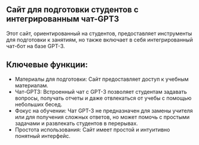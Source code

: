 ## Сайт для подготовки студентов с интегрированным чат-GPT3

Этот сайт, ориентированный на студентов, предоставляет инструменты для подготовки к занятиям, но также включает в себя интегрированный чат-бот на базе GPT-3.

## Ключевые функции:
- Материалы для подготовки: Сайт предоставляет доступ к учебным материалам.
- Чат-GPT3: Встроенный чат с GPT-3 позволяет студентам задавать вопросы, получать отчеты и даже отвлекаться от учебы с помощью небольших бесед.
- Фокус на обучении: Чат GPT-3 не предназначен для замены учителя или для получения сложных ответов, но может помочь с простыми задачами и развлекать студентов в перерывах.
- Простота использования: Сайт имеет простой и интуитивно понятный интерфейс.
